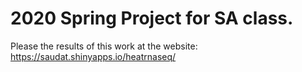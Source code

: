 # 2020 Spring Project for SA class.
Please the results of this work at the website:
https://saudat.shinyapps.io/heatrnaseq/
